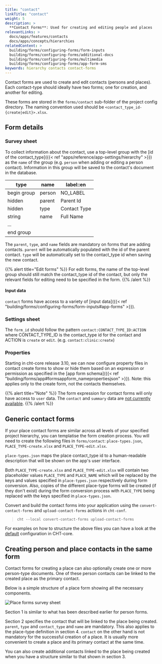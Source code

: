```yaml
---
title: "contact"
linkTitle: "contact"
weight: 5
description: >
  **Contact Forms**: Used for creating and editing people and places
relevantLinks: >
  docs/apps/features/contacts
  docs/apps/concepts/hierarchies
relatedContent: >
  building/forms/configuring-forms/form-inputs
  building/forms/configuring-forms/additional-docs
  building/forms/configuring-forms/multimedia
  building/forms/configuring-forms/app-form-sms
keywords: hierarchy contacts contact-forms
---
```


Contact forms are used to create and edit contacts (persons and places). Each contact-type should ideally have two forms; one for creation, and another for editing.

These forms are stored in the `forms/contact` sub-folder of the project config directory. The naming convention used should be `<contact_type_id-{create|edit}>.xlsx`.

## Form details

### Survey sheet

To collect information about the contact, use a top-level group with the [id of the contact_type]({{< ref "apps/reference/app-settings/hierarchy" >}}) as the `name` of the group (e.g. `person` when adding or editing a person contact). Information in this group will be saved to the contact's document in the database.

| type        | name   | label::en    |
|-------------|--------|--------------|
| begin group | person | NO_LABEL     |
| hidden      | parent | Parent Id    |
| hidden      | type   | Contact Type |
| string      | name   | Full Name    |
| ...         |        |              |
| end group   |        |              |

The `parent`, `type`, and `name` fields are mandatory on forms that are adding contacts. `parent` will be automatically populated with the id of the parent contact. `type` will be automatically set to the contact_type id when saving the new contact. 

{{% alert title="Edit forms" %}}
For edit forms, the name of the top-level group should still match the contact_type id of the contact, but only the relevant fields for editing need to be specified in the form.
{{% /alert %}}

#### Input data

`contact` forms have access to a variety of [input data]({{< ref "building/forms/configuring-forms/form-inputs#app-forms" >}}).

### Settings sheet

The `form_id` should follow the pattern `contact:CONTACT_TYPE_ID:ACTION` where CONTACT_TYPE_ID is the contact_type id for the contact and ACTION is `create` or `edit`. (e.g. `contact:clinic:create`)

### Properties

Starting in cht-core release 3.10, we can now configure property files in contact create forms to show or hide them based on an expression or permission as specified in the [app form schema]({{< ref "building/forms/app#formsappform_namepropertiesjson" >}}). Note: this applies only to the create form, not the contacts themselves.

{{% alert title="Note" %}}
The form expression for contact forms will only have access to `user` data. The `contact` and `summary` data are [not currently available](https://github.com/medic/cht-core/issues/6612). 
{{% /alert %}}

## Generic contact forms

If your place contact forms are similar across all levels of your specified project hierarchy, you can templatise the form creation process. You will need to create the following files in `forms/contact`: `place-types.json`, `PLACE_TYPE-create.xlsx` and `PLACE_TYPE-edit.xlsx`.

`place-types.json` maps the place contact_type id to a human-readable description that will be shown on the app's user interface.

Both `PLACE_TYPE-create.xlsx` and `PLACE_TYPE-edit.xlsx` will contain two placeholder values `PLACE_TYPE` and `PLACE_NAME` which will be replaced by the keys and values specified in `place-types.json` respectively during form conversion. Also, copies of the different place-type forms will be created (if they don't exist) during the form conversion process with `PLACE_TYPE` being replaced with the keys specified in `place-types.json`.

Convert and build the contact forms into your application using the `convert-contact-forms` and `upload-contact-forms` actions in `cht-conf`.

> `cht --local convert-contact-forms upload-contact-forms`

For examples on how to structure the above files you can have a look at the [default](https://github.com/medic/cht-core/tree/master/config/default/forms/contact) configuration in CHT-core.

## Creating person and place contacts in the same form

Contact forms for creating a place can also optionally create one or more person-type documents. One of these person contacts can be linked to the created place as the primary contact.

Below is a simple structure of a place form showing all the necessary components.

![Place forms survey sheet](place-contact-form-survey.png)

Section 1 is similar to what has been described earlier for person forms.

Section 2 specifies the contact that will be linked to the place being created. `parent`, `type` and `contact_type` and `name` are mandatory. This also applies to the place-type definition in section 4. `contact` on the other hand is not mandatory for the successful creation of a place. It is usually more convenient to create a place and its primary contact at the same time.

You can also create additional contacts linked to the place being created when you have a structure similar to that shown in section 3.
